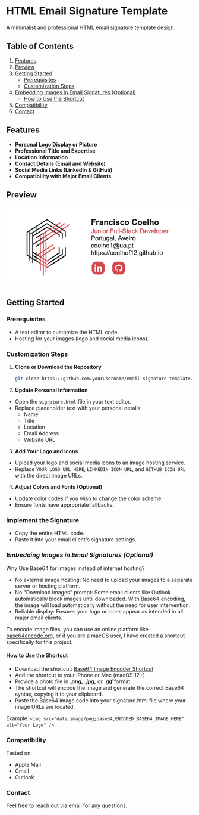 # HTML Email Signature Template

A minimalist and professional HTML email signature template design.

## Table of Contents
1. [Features](#features)
2. [Preview](#preview)
3. [Getting Started](#getting-started)
   - [Prerequisites](#prerequisites)
   - [Customization Steps](#customization-steps)
4. [Embedding Images in Email Signatures (Optional)](#embedding-images-in-email-signatures-optional)
   - [How to Use the Shortcut](#how-to-use-the-shortcut)
5. [Compatibility](#compatibility)
6. [Contact](#contact)


## Features

- **Personal Logo Display or Picture**
- **Professional Title and Expertise**
- **Location Information**
- **Contact Details (Email and Website)**
- **Social Media Links (LinkedIn & GitHub)**
- **Compatibility with Major Email Clients**

## Preview

![Email Signature Preview](https://raw.githubusercontent.com/coelhof12/custom_HTML_signature/main/signature_preview.png)

## Getting Started

### **Prerequisites**

- A text editor to customize the HTML code.
- Hosting for your images (logo and social media icons).

### **Customization Steps**

1. **Clone or Download the Repository**

   ```bash
   git clone https://github.com/yourusername/email-signature-template.git
   ```

2. **Update Personal Information**

- Open the ```signature.html``` file in your text editor.
- Replace placeholder text with your personal details:
  - Name
  - Title
  - Location
  - Email Address
  - Website URL

3. **Add Your Logo and Icons**

- Upload your logo and social media icons to an image hosting service.
- Replace ```YOUR_LOGO_URL_HERE```, ```LINKEDIN_ICON_URL```, and ```GITHUB_ICON_URL``` with the direct image URLs.

4. **Adjust Colors and Fonts (Optional)**

- Update color codes if you wish to change the color scheme.
- Ensure fonts have appropriate fallbacks.

### **Implement the Signature**

- Copy the entire HTML code.
- Paste it into your email client's signature settings.

### ***Embedding Images in Email Signatures (Optional)***
Why Use Base64 for Images instead of internet hosting?
- No external image hosting: No need to upload your images to a separate server or hosting platform.
- No "Download Images" prompt: Some email clients like Outlook automatically block images until downloaded. With Base64 encoding, the image will load automatically without the need for user intervention.
- Reliable display: Ensures your logo or icons appear as intended in all major email clients. 

To encode image files, you can use an online platform like [base64encode.org](base64encode.org), or if you are a macOS user, I have created a shortcut specifically for this project.

#### How to Use the Shortcut

- Download the shortcut: [Base64 Image Encoder Shortcut](https://www.icloud.com/shortcuts/f29f2577e88f4158954279fd6b61acca)
- Add the shortcut to your iPhone or Mac (macOS 12+).
- Provide a photo file in ***.png,*** ***.jpg,*** or ***.gif*** format.
- The shortcut will encode the image and generate the correct Base64 syntax, copying it to your clipboard.
- Paste the Base64 image code into your signature.html file where your image URLs are located.

Example:
```<img src="data:image/png;base64,ENCODED_BASE64_IMAGE_HERE" alt="Your Logo" />```

### Compatibility
Tested on:
- Apple Mail
- Gmail
- Outlook

### Contact

Feel free to reach out via email for any questions.
